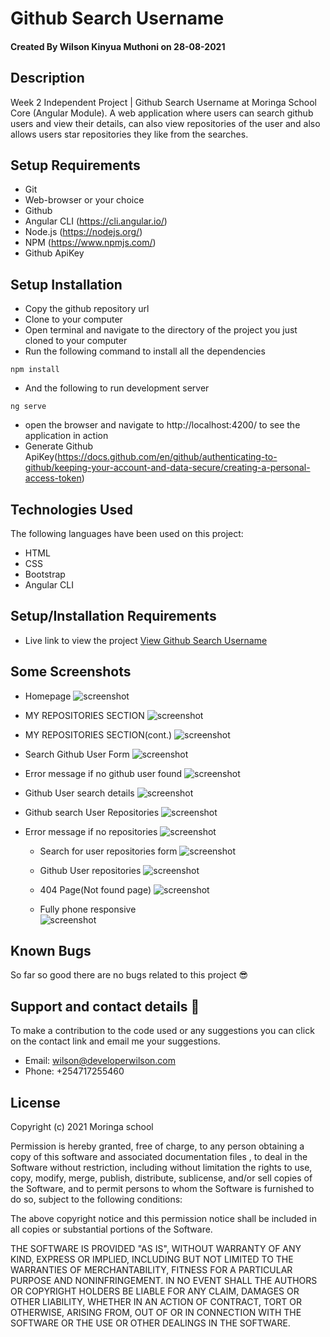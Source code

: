 # Github Search Username

#### Created By Wilson Kinyua Muthoni on 28-08-2021

## Description

Week 2 Independent Project | Github Search Username at Moringa School Core (Angular Module). A web application where users can search github users and view their details, can also view repositories of the user and also allows users star repositories they like from the searches.

## Setup Requirements

- Git
- Web-browser or your choice
- Github
- Angular CLI (https://cli.angular.io/)
- Node.js (https://nodejs.org/)
- NPM (https://www.npmjs.com/)
- Github ApiKey

## Setup Installation

- Copy the github repository url
- Clone to your computer
- Open terminal and navigate to the directory of the project you just cloned to your computer
- Run the following command to install all the dependencies

```
npm install
```

- And the following to run development server

```
ng serve
```

- open the browser and navigate to http://localhost:4200/ to see the application in action
- Generate Github ApiKey(https://docs.github.com/en/github/authenticating-to-github/keeping-your-account-and-data-secure/creating-a-personal-access-token)

## Technologies Used

The following languages have been used on this project:

- HTML
- CSS
- Bootstrap
- Angular CLI

## Setup/Installation Requirements

- Live link to view the project <a href="https://wilsonkinyua.github.io/quote-generator/">View Github Search Username</a>

## Some Screenshots

- Homepage
  <img src="./src/assets/screenshots/1.png" alt="screenshot" />

- MY REPOSITORIES SECTION
  <img src="./src/assets/screenshots/2.png" alt="screenshot" />

- MY REPOSITORIES SECTION(cont.)
  <img src="./src/assets/screenshots/3.png" alt="screenshot" />

- Search Github User Form
  <img src="./src/assets/screenshots/4.png" alt="screenshot" />

- Error message if no github user found
  <img src="./src/assets/screenshots/5.png" alt="screenshot" />

- Github User search details
  <img src="./src/assets/screenshots/6.png" alt="screenshot" />

- Github search User Repositories
  <img src="./src/assets/screenshots/7.png" alt="screenshot" />

- Error message if no repositories
  <img src="./src/assets/screenshots/8.png" alt="screenshot" />

  - Search for user repositories form
    <img src="./src/assets/screenshots/10.png" alt="screenshot" />

  - Github User repositories
    <img src="./src/assets/screenshots/11.png" alt="screenshot" />

  - 404 Page(Not found page)
    <img src="./src/assets/screenshots/12.png" alt="screenshot" />

  - Fully phone responsive
    <br>
    <img src="./src/assets/screenshots/13.png" alt="screenshot" />

## Known Bugs

So far so good there are no bugs related to this project 😎

## Support and contact details 🙂

To make a contribution to the code used or any suggestions you can click on the contact link and email me your suggestions.

- Email: wilson@developerwilson.com
- Phone: +254717255460

## License

Copyright (c) 2021 Moringa school

Permission is hereby granted, free of charge, to any person obtaining a copy
of this software and associated documentation files , to deal
in the Software without restriction, including without limitation the rights
to use, copy, modify, merge, publish, distribute, sublicense, and/or sell
copies of the Software, and to permit persons to whom the Software is
furnished to do so, subject to the following conditions:

The above copyright notice and this permission notice shall be included in all
copies or substantial portions of the Software.

THE SOFTWARE IS PROVIDED "AS IS", WITHOUT WARRANTY OF ANY KIND, EXPRESS OR
IMPLIED, INCLUDING BUT NOT LIMITED TO THE WARRANTIES OF MERCHANTABILITY,
FITNESS FOR A PARTICULAR PURPOSE AND NONINFRINGEMENT. IN NO EVENT SHALL THE
AUTHORS OR COPYRIGHT HOLDERS BE LIABLE FOR ANY CLAIM, DAMAGES OR OTHER
LIABILITY, WHETHER IN AN ACTION OF CONTRACT, TORT OR OTHERWISE, ARISING FROM,
OUT OF OR IN CONNECTION WITH THE SOFTWARE OR THE USE OR OTHER DEALINGS IN THE
SOFTWARE.
